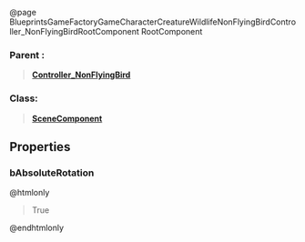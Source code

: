 @page BlueprintsGameFactoryGameCharacterCreatureWildlifeNonFlyingBirdController_NonFlyingBirdRootComponent RootComponent
### Parent :
<b><a href="_blueprints_game_factory_game_character_creature_wildlife_non_flying_bird_controller__non_flying_bird.html"><blockquote>Controller_NonFlyingBird</blockquote></a></b>
### Class:
<b><a href="_class_script_scene_component.html"><blockquote>SceneComponent</blockquote></a></b>
## Properties
### bAbsoluteRotation
@htmlonly
<blockquote>True</blockquote>
@endhtmlonly

